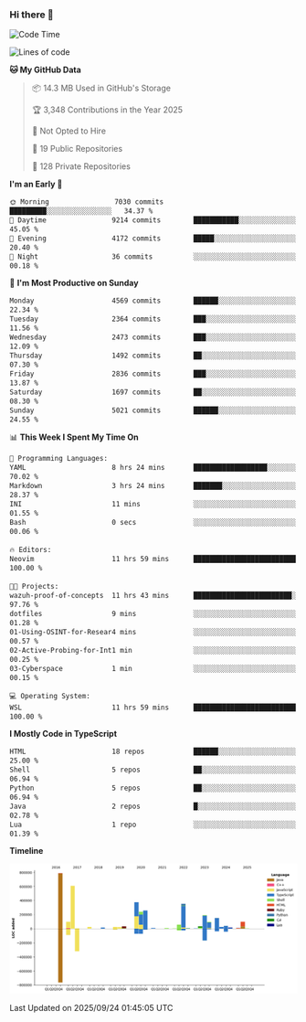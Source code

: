 ### Hi there 👋

<!--
**Clumsy-Coder/Clumsy-Coder** is a ✨ _special_ ✨ repository because its `README.md` (this file) appears on your GitHub profile.

Here are some ideas to get you started:

- 🔭 I’m currently working on ...
- 🌱 I’m currently learning ...
- 👯 I’m looking to collaborate on ...
- 🤔 I’m looking for help with ...
- 💬 Ask me about ...
- 📫 How to reach me: ...
- 😄 Pronouns: ...
- ⚡ Fun fact: ...
-->

<!-- anmol098/waka-readme-stats -->
<!--START_SECTION:waka-->
![Code Time](http://img.shields.io/badge/Code%20Time-1%2C350%20hrs%2043%20mins-blue)

![Lines of code](https://img.shields.io/badge/From%20Hello%20World%20I%27ve%20Written-3.6%20million%20lines%20of%20code-blue)

**🐱 My GitHub Data** 

> 📦 14.3 MB Used in GitHub's Storage 
 > 
> 🏆 3,348 Contributions in the Year 2025
 > 
> 🚫 Not Opted to Hire
 > 
> 📜 19 Public Repositories 
 > 
> 🔑 128 Private Repositories 
 > 
**I'm an Early 🐤** 

```text
🌞 Morning                7030 commits        █████████░░░░░░░░░░░░░░░░   34.37 % 
🌆 Daytime                9214 commits        ███████████░░░░░░░░░░░░░░   45.05 % 
🌃 Evening                4172 commits        █████░░░░░░░░░░░░░░░░░░░░   20.40 % 
🌙 Night                  36 commits          ░░░░░░░░░░░░░░░░░░░░░░░░░   00.18 % 
```
📅 **I'm Most Productive on Sunday** 

```text
Monday                   4569 commits        ██████░░░░░░░░░░░░░░░░░░░   22.34 % 
Tuesday                  2364 commits        ███░░░░░░░░░░░░░░░░░░░░░░   11.56 % 
Wednesday                2473 commits        ███░░░░░░░░░░░░░░░░░░░░░░   12.09 % 
Thursday                 1492 commits        ██░░░░░░░░░░░░░░░░░░░░░░░   07.30 % 
Friday                   2836 commits        ███░░░░░░░░░░░░░░░░░░░░░░   13.87 % 
Saturday                 1697 commits        ██░░░░░░░░░░░░░░░░░░░░░░░   08.30 % 
Sunday                   5021 commits        ██████░░░░░░░░░░░░░░░░░░░   24.55 % 
```


📊 **This Week I Spent My Time On** 

```text
💬 Programming Languages: 
YAML                     8 hrs 24 mins       ██████████████████░░░░░░░   70.02 % 
Markdown                 3 hrs 24 mins       ███████░░░░░░░░░░░░░░░░░░   28.37 % 
INI                      11 mins             ░░░░░░░░░░░░░░░░░░░░░░░░░   01.55 % 
Bash                     0 secs              ░░░░░░░░░░░░░░░░░░░░░░░░░   00.06 % 

🔥 Editors: 
Neovim                   11 hrs 59 mins      █████████████████████████   100.00 % 

🐱‍💻 Projects: 
wazuh-proof-of-concepts  11 hrs 43 mins      ████████████████████████░   97.76 % 
dotfiles                 9 mins              ░░░░░░░░░░░░░░░░░░░░░░░░░   01.28 % 
01-Using-OSINT-for-Resear4 mins              ░░░░░░░░░░░░░░░░░░░░░░░░░   00.57 % 
02-Active-Probing-for-Int1 min               ░░░░░░░░░░░░░░░░░░░░░░░░░   00.25 % 
03-Cyberspace            1 min               ░░░░░░░░░░░░░░░░░░░░░░░░░   00.15 % 

💻 Operating System: 
WSL                      11 hrs 59 mins      █████████████████████████   100.00 % 
```

**I Mostly Code in TypeScript** 

```text
HTML                     18 repos            ██████░░░░░░░░░░░░░░░░░░░   25.00 % 
Shell                    5 repos             ██░░░░░░░░░░░░░░░░░░░░░░░   06.94 % 
Python                   5 repos             ██░░░░░░░░░░░░░░░░░░░░░░░   06.94 % 
Java                     2 repos             █░░░░░░░░░░░░░░░░░░░░░░░░   02.78 % 
Lua                      1 repo              ░░░░░░░░░░░░░░░░░░░░░░░░░   01.39 % 
```



**Timeline**

![Lines of Code chart](https://raw.githubusercontent.com/Clumsy-Coder/Clumsy-Coder/main/assets/bar_graph.png)


 Last Updated on 2025/09/24 01:45:05 UTC
<!--END_SECTION:waka-->
